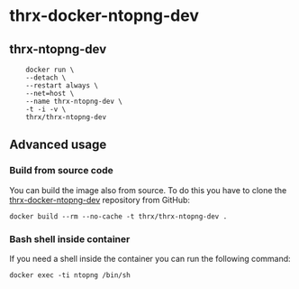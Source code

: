 # thrx-docker-ntopng-dev

## thrx-ntopng-dev

```
    docker run \ 
    --detach \
    --restart always \
    --net=host \
    --name thrx-ntopng-dev \
    -t -i -v \
    thrx/thrx-ntopng-dev 
```

## Advanced usage

### Build from source code

You can build the image also from source. To do this you have to clone the
[thrx-docker-ntopng-dev](https://github.com/thrx-devops/thrx-docker-ntopng-dev) repository from GitHub:

```
docker build --rm --no-cache -t thrx/thrx-ntopng-dev .
```

### Bash shell inside container

If you need a shell inside the container you can run the following command:

```
docker exec -ti ntopng /bin/sh
```
